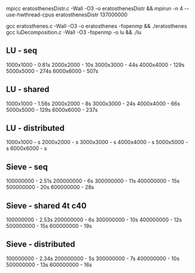 mpicc eratosthenesDistr.c -Wall -O3 -o eratosthenesDistr && mpirun -n 4 --use-hwthread-cpus eratosthenesDistr 137000000

gcc eratosthenes.c -Wall -O3 -o eratosthenes -fopenmp && ./eratosthenes
gcc luDecomposition.c -Wall -O3 -fopenmp -o lu && ./lu

## LU - seq
1000x1000 - 0.81s
2000x2000 - 10s
3000x3000 - 44s
4000x4000 - 129s
5000x5000 - 274s
6000x6000 - 507s

## LU - shared
1000x1000 - 1.56s
2000x2000 - 8s
3000x3000 - 24s
4000x4000 - 66s
5000x5000 - 129s
6000x6000 - 237s

## LU - distributed
1000x1000 - s
2000x2000 - s
3000x3000 - s
4000x4000 - s
5000x5000 - s
6000x6000 - s

## Sieve - seq
100000000 - 2.51s
200000000 - 6s
300000000 - 11s
400000000 - 15s
500000000 - 20s
600000000 - 28s

## Sieve - shared 4t c40
100000000 - 2.53s
200000000 - 6s
300000000 - 10s
400000000 - 12s
500000000 - 15s
600000000 - 19s

## Sieve - distributed
100000000 - 2.34s
200000000 - 5s
300000000 - 7s
400000000 - 10s
500000000 - 13s
600000000 - 16s